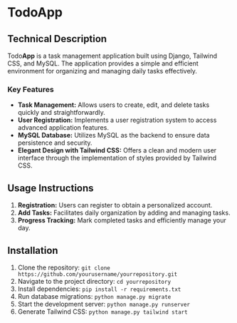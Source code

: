 # TodoApp

## Technical Description

Todo**App** is a task management application built using Django, Tailwind CSS, and MySQL. The application provides a simple and efficient environment for organizing and managing daily tasks effectively.

### Key Features

- **Task Management:** Allows users to create, edit, and delete tasks quickly and straightforwardly.
- **User Registration:** Implements a user registration system to access advanced application features.
- **MySQL Database:** Utilizes MySQL as the backend to ensure data persistence and security.
- **Elegant Design with Tailwind CSS:** Offers a clean and modern user interface through the implementation of styles provided by Tailwind CSS.

## Usage Instructions

1. **Registration:** Users can register to obtain a personalized account.
2. **Add Tasks:** Facilitates daily organization by adding and managing tasks.
3. **Progress Tracking:** Mark completed tasks and efficiently manage your day.

## Installation

1. Clone the repository: `git clone https://github.com/yourusername/yourrepository.git`
2. Navigate to the project directory: `cd yourrepository`
3. Install dependencies: `pip install -r requirements.txt`
4. Run database migrations: `python manage.py migrate`
5. Start the development server: `python manage.py runserver`
6. Generate Tailwind CSS: `python manage.py tailwind start`


